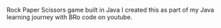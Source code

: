  Rock Paper Scissors game built in Java 
I created this as part of my Java learning journey with BRo code on youtube.
